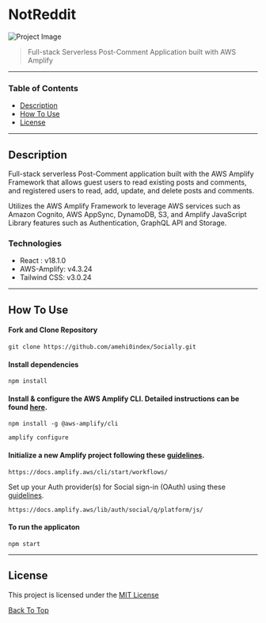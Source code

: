 # NotReddit

![Project Image](post.png)

> Full-stack Serverless Post-Comment Application built with AWS Amplify

---

### Table of Contents

- [Description](#description)
- [How To Use](#how-to-use)
- [License](#license)

---

## Description

Full-stack serverless Post-Comment application built with the AWS Amplify Framework that allows guest users to read existing posts and comments, and registered users to read, add, update, and delete posts and comments.

Utilizes the AWS Amplify Framework to leverage AWS services such as Amazon Cognito, AWS AppSync, DynamoDB, S3, and Amplify JavaScript Library features such as Authentication, GraphQL API and Storage.

### Technologies

- React : v18.1.0
- AWS-Amplify: v4.3.24
- Tailwind CSS: v3.0.24

---

## How To Use

#### Fork and Clone Repository

```
git clone https://github.com/amehi0index/Socially.git
```

#### Install dependencies

```
npm install
```

#### Install & configure the AWS Amplify CLI. Detailed instructions can be found [here](https://docs.amplify.aws/cli/start/install).

```
npm install -g @aws-amplify/cli

amplify configure
```

#### Initialize a new Amplify project following these [guidelines](https://docs.amplify.aws/cli/start/workflows/).

```
https://docs.amplify.aws/cli/start/workflows/
```

Set up your Auth provider(s) for Social sign-in (OAuth) using these [guidelines](https://docs.amplify.aws/lib/auth/social/q/platform/js/).

```
https://docs.amplify.aws/lib/auth/social/q/platform/js/
```

#### To run the applicaton

```
npm start
```

---

## License

This project is licensed under the [MIT License](#LICENSE.txt)

[Back To Top](#react-amplify-auth)
